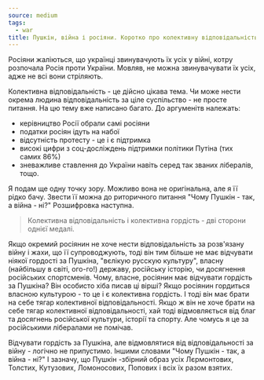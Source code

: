 ```yaml
---
source: medium
tags:
  - war
title: Пушкін, війна і росіяни. Коротко про колективну відповідальність.
---
```


Росіяни жаліються, що українці звинувачують їх усіх у війні, котру розпочала Росія проти України.
Мовляв, не можна звинувачувати їх усіх, адже не всі вони стріляють.

Колективна відповідальність - це дійсно цікава тема.
Чи може нести окрема людина відповідальність за ціле суспільство - не просте питання.
На цю тему вже написано багато.
До аргуменітв належать:
 - керівництво Росії обрали самі росіяни
 - податки росіян ідуть на набої
 - відсутність протесту - це і є підтримка
 - високі цифри з соц-досліждень підтримки політики Путіна (тих самих 86%)
 - зневажливе ставлення до України навіть серед так званих лібералів, тощо.

Я подам ще одну точку зору.
Можливо вона не оригінальна, але я її рідко бачу.
Звести її можна до риторичного питання "Чому Пушкін - так, а війна - ні?"
Розшифровка наступна.

 > Колективна відповідальність і колективна гордість - дві сторони однієї медалі.

Якщо окремий росіянин не хоче нести відповідальність за розв'язану війну і жахи, що її супроводжують, тоді він тим більше
не має відчувати ніякої гордості за Пушкіна, "вєлікую русскую культуру", власну (найбільшу в світі, ого-го!) державу, 
російську історію, чи досягнення російських спортсменів.
Чому, власне, росіянин має відчувати гордість за Пушкіна?
Він особисто хіба писав ці вірші?
Якщо росіянин гордиться власною культурою - то це і є колективна гордість.
І тоді він має брати на себе тягар колективної відповідальності.
Якщо ж він не хоче брати на себе тягар колективної відповідальності, 
хай тоді відмовляється від благ та досягнень російської культури, історії та спорту.
Але чомусь я це за російськими лібералами не помічав.

Відчувати гордість за Пушкіна, але відмовлятися від відповідальності за війну - логічно не припустимо.
Іншими словами "Чому Пушкін - так, а війна - ні?"
І зазначу, що Пушкін -збірний образ усіх Лєрмонтових, Толстих, Кутузових, Ломоносових, Попових і всіх їх разом взятих.

